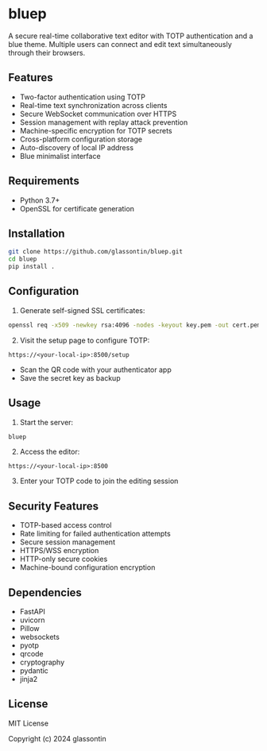 # bluep

A secure real-time collaborative text editor with TOTP authentication and a blue theme. Multiple users can connect and edit text simultaneously through their browsers.

## Features
- Two-factor authentication using TOTP
- Real-time text synchronization across clients
- Secure WebSocket communication over HTTPS
- Session management with replay attack prevention
- Machine-specific encryption for TOTP secrets
- Cross-platform configuration storage
- Auto-discovery of local IP address
- Blue minimalist interface

## Requirements
- Python 3.7+
- OpenSSL for certificate generation

## Installation

```bash
git clone https://github.com/glassontin/bluep.git
cd bluep
pip install .
```

## Configuration
1. Generate self-signed SSL certificates:
```bash
openssl req -x509 -newkey rsa:4096 -nodes -keyout key.pem -out cert.pem -days 365
```

2. Visit the setup page to configure TOTP:
```
https://<your-local-ip>:8500/setup
```
- Scan the QR code with your authenticator app
- Save the secret key as backup

## Usage
1. Start the server:
```bash
bluep
```

2. Access the editor:
```
https://<your-local-ip>:8500
```

3. Enter your TOTP code to join the editing session

## Security Features
- TOTP-based access control
- Rate limiting for failed authentication attempts
- Secure session management
- HTTPS/WSS encryption
- HTTP-only secure cookies
- Machine-bound configuration encryption

## Dependencies
- FastAPI
- uvicorn
- Pillow
- websockets
- pyotp
- qrcode
- cryptography
- pydantic
- jinja2

## License
MIT License

Copyright (c) 2024 glassontin
